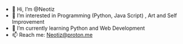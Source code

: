 - 👋 Hi, I’m @Neotiz
- 👀 I’m interested in Programming (Python, Java Script) , Art and Self Improvement
- 🌱 I’m currently learning Python and Web Development
- 📫 Reach me: Neotiz@proton.me


